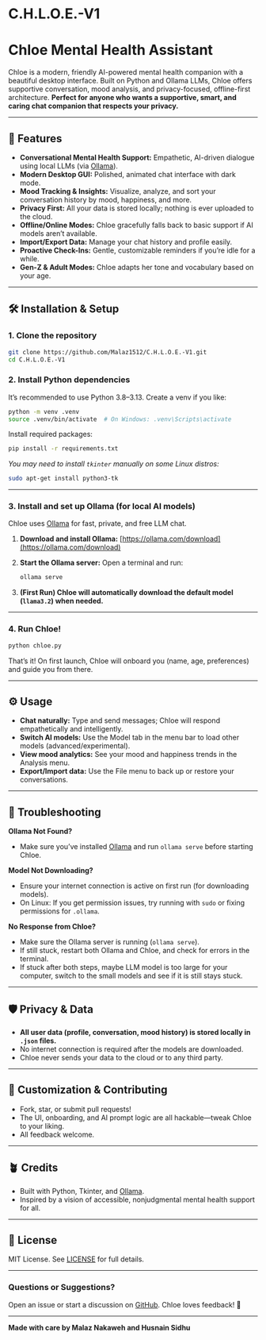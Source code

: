 # C.H.L.O.E.-V1

# Chloe Mental Health Assistant

Chloe is a modern, friendly AI-powered mental health companion with a beautiful desktop interface. Built on Python and Ollama LLMs, Chloe offers supportive conversation, mood analysis, and privacy-focused, offline-first architecture.
**Perfect for anyone who wants a supportive, smart, and caring chat companion that respects your privacy.**

---

## 🚀 Features

* **Conversational Mental Health Support:** Empathetic, AI-driven dialogue using local LLMs (via [Ollama](https://ollama.com/)).
* **Modern Desktop GUI:** Polished, animated chat interface with dark mode.
* **Mood Tracking & Insights:** Visualize, analyze, and sort your conversation history by mood, happiness, and more.
* **Privacy First:** All your data is stored locally; nothing is ever uploaded to the cloud.
* **Offline/Online Modes:** Chloe gracefully falls back to basic support if AI models aren’t available.
* **Import/Export Data:** Manage your chat history and profile easily.
* **Proactive Check-Ins:** Gentle, customizable reminders if you’re idle for a while.
* **Gen-Z & Adult Modes:** Chloe adapts her tone and vocabulary based on your age.

---

## 🛠️ Installation & Setup

### 1. **Clone the repository**

```bash
git clone https://github.com/Malaz1512/C.H.L.O.E.-V1.git
cd C.H.L.O.E.-V1
```

### 2. **Install Python dependencies**

It’s recommended to use Python 3.8–3.13.
Create a venv if you like:

```bash
python -m venv .venv
source .venv/bin/activate  # On Windows: .venv\Scripts\activate
```

Install required packages:

```bash
pip install -r requirements.txt
```

*You may need to install `tkinter` manually on some Linux distros:*

```bash
sudo apt-get install python3-tk
```

---

### 3. **Install and set up Ollama (for local AI models)**

Chloe uses [Ollama](https://ollama.com/) for fast, private, and free LLM chat.

1. **Download and install Ollama:**
   [https://ollama.com/download](https://ollama.com/download)

2. **Start the Ollama server:**
   Open a terminal and run:

   ```bash
   ollama serve
   ```

3. **(First Run) Chloe will automatically download the default model (`llama3.2`) when needed.**

---

### 4. **Run Chloe!**

```bash
python chloe.py
```

That’s it! On first launch, Chloe will onboard you (name, age, preferences) and guide you from there.

---

## ⚙️ Usage

* **Chat naturally:** Type and send messages; Chloe will respond empathetically and intelligently.
* **Switch AI models:** Use the Model tab in the menu bar to load other models (advanced/experimental).
* **View mood analytics:** See your mood and happiness trends in the Analysis menu.
* **Export/Import data:** Use the File menu to back up or restore your conversations.

---

## 🧠 Troubleshooting

**Ollama Not Found?**

* Make sure you’ve installed [Ollama](https://ollama.com/download) and run `ollama serve` before starting Chloe.

**Model Not Downloading?**

* Ensure your internet connection is active on first run (for downloading models).
* On Linux: If you get permission issues, try running with `sudo` or fixing permissions for `.ollama`.

**No Response from Chloe?**

* Make sure the Ollama server is running (`ollama serve`).
* If still stuck, restart both Ollama and Chloe, and check for errors in the terminal.
* If stuck after both steps, maybe LLM model is too large for your computer, switch to the small models and see if it is still stays stuck.

---

## 🛡️ Privacy & Data

* **All user data (profile, conversation, mood history) is stored locally in `.json` files.**
* No internet connection is required after the models are downloaded.
* Chloe never sends your data to the cloud or to any third party.

---

## 📝 Customization & Contributing

* Fork, star, or submit pull requests!
* The UI, onboarding, and AI prompt logic are all hackable—tweak Chloe to your liking.
* All feedback welcome.

---

## 🪴 Credits

* Built with Python, Tkinter, and [Ollama](https://ollama.com/).
* Inspired by a vision of accessible, nonjudgmental mental health support for all.

---

## 📄 License

MIT License.
See [LICENSE](LICENSE) for full details.

---

### Questions or Suggestions?

Open an issue or start a discussion on [GitHub](https://github.com/Malaz1512/C.H.L.O.E.-V1/issues).
Chloe loves feedback! 💚

---

**Made with care by Malaz Nakaweh and Husnain Sidhu**
